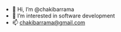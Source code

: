 - 👋 Hi, I’m @chakibarrama
- 👀 I’m interested in software development
- 📫 chakibarrama@gmail.com

<!---
chakibarrama/chakibarrama is a ✨ special ✨ repository because its `README.md` (this file) appears on your GitHub profile.
You can click the Preview link to take a look at your changes.
--->
